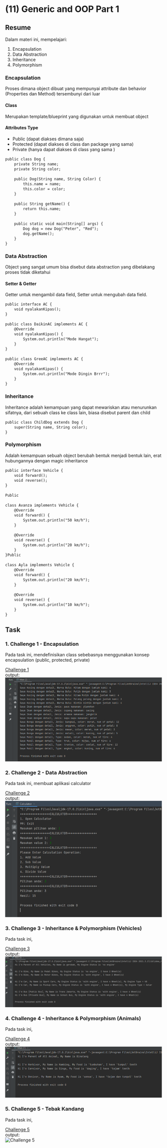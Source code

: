 # (11) Generic and OOP Part 1

## Resume
Dalam materi ini, mempelajari:
1. Encapsulation
2. Data Abstraction
3. Inheritance
4. Polymorphism

### Encapsulation

Proses dimana object dibuat yang mempunyai attribute dan behavior (Properties dan Method) tersembunyi dari luar
#### Class
Merupakan template/blueprint yang digunakan  untuk membuat object
#### Attributes Type
- Public (dapat diakses dimana saja)
- Protected (dapat diakses di class dan package yang sama) 
- Private (hanya dapat diakses di class yang sama )



```
public class Dog {
    private String name;
    private String color;

    public Dog(String name, String Color) {
        this.name = name;
        this.color = color;
    }

    public String getName() {
        return this.name;
    }

    public static void main(String[] args) {
        Dog dog = new Dog("Peter", "Red");
        dog.getName();
    }
}

```

### Data Abstraction
Object yang sangat umum bisa disebut data abstraction yang dibelakang proses tidak diketahui 
#### Setter & Getter
Getter untuk mengambil data field, Setter untuk mengubah data field.
```
public interface AC {
    void nyalakanKipas();
}

public class DaikinAC implements AC {
    @Override
    void nyalakanKipas() {
        System.out.println("Mode Hangat");
    }
}

public class GreeAC implements AC {
    @Override
    void nyalakanKipas() {
        System.out.println("Mode Dingin Brrr");
    }
}
```


### Inheritance
Inheritance adalah kemampuan yang dapat mewariskan atau menurunkan sifatnya, dari sebuah class ke class lain, biasa disebut parent dan child

```
public class ChildDog extends Dog {
    super(String name, String color);
}
```

### Polymorphism
Adalah kemampuan sebuah object berubah bentuk menjadi bentuk lain, erat hubungannya dengan magic inheritance
```
public interface Vehicle {
    void forward();
    void reverse();
}

Public

class Avanza implements Vehicle {
    @Override
    void forward() {
        System.out.println("50 km/h");
    }

    @Override
    void reverse() {
        System.out.println("20 km/h");
    }
}Public

class Ayla implements Vehicle {
    @Override
    void forward() {
        System.out.println("20 km/h");
    }

    @Override
    void reverse() {
        System.out.println("10 km/h");
    }
}

```


## Task
### 1. Challenge 1 - Encapsulation
Pada task ini,  mendefinisikan class sebebasnya menggunakan konsep encapsulation (public, protected, private)


[Challenge 1 ](./praktikum/challenge1.java)\
output:\
![Challenge 1](./screenshots/challenge1.PNG)

### 2. Challenge 2 - Data Abstraction
Pada task ini,  membuat aplikasi calculator


[Challenge 2 ](./praktikum/challenge2java)\
output:\
![Challenge 2](./screenshots/challenge2.PNG)

### 3. Challenge 3 - Inheritance & Polymorphism (Vehicles)
Pada task ini,  


[Challenge 3 ](./praktikum/challenge3.java)\
output:\
![Challenge 3](./screenshots/challenge3.PNG)


### 4. Challenge 4 - Inheritance & Polymorphism (Animals)
Pada task ini,  


[Challenge 4 ](./praktikum/challenge4.java)\
output:\
![Challenge 4](./screenshots/challenge4.PNG)


### 5. Challenge 5 - Tebak Kandang
Pada task ini,  


[Challenge 5 ](./praktikum/challenge5.java)\
output:\
![Challenge 5](./screenshots/challenge5.PNG)
